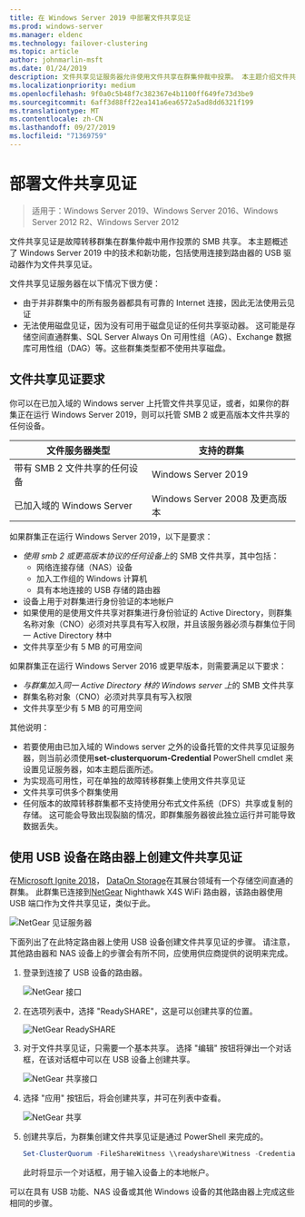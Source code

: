 ```yaml
---
title: 在 Windows Server 2019 中部署文件共享见证
ms.prod: windows-server
ms.manager: eldenc
ms.technology: failover-clustering
ms.topic: article
author: johnmarlin-msft
ms.date: 01/24/2019
description: 文件共享见证服务器允许使用文件共享在群集仲裁中投票。 本主题介绍文件共享见证服务器和新功能，包括使用作为文件共享见证连接到路由器的 USB 驱动器。
ms.localizationpriority: medium
ms.openlocfilehash: 9f0a0c5b48f7c382367e4b1100ff649fe73d3be9
ms.sourcegitcommit: 6aff3d88ff22ea141a6ea6572a5ad8dd6321f199
ms.translationtype: MT
ms.contentlocale: zh-CN
ms.lasthandoff: 09/27/2019
ms.locfileid: "71369759"
---
```

# <a name="deploy-a-file-share-witness"></a>部署文件共享见证

> 适用于：Windows Server 2019、Windows Server 2016、Windows Server 2012 R2、Windows Server 2012

文件共享见证是故障转移群集在群集仲裁中用作投票的 SMB 共享。 本主题概述了 Windows Server 2019 中的技术和新功能，包括使用连接到路由器的 USB 驱动器作为文件共享见证。

文件共享见证服务器在以下情况下很方便：  

- 由于并非群集中的所有服务器都具有可靠的 Internet 连接，因此无法使用云见证
- 无法使用磁盘见证，因为没有可用于磁盘见证的任何共享驱动器。 这可能是存储空间直通群集、SQL Server Always On 可用性组（AG）、Exchange 数据库可用性组（DAG）等。这些群集类型都不使用共享磁盘。

## <a name="file-share-witness-requirements"></a>文件共享见证要求

你可以在已加入域的 Windows server 上托管文件共享见证，或者，如果你的群集正在运行 Windows Server 2019，则可以托管 SMB 2 或更高版本文件共享的任何设备。

|文件服务器类型                 | 支持的群集 |
|---------------------------------|--------------------|
|带有 SMB 2 文件共享的任何设备 | Windows Server 2019|
|已加入域的 Windows Server     | Windows Server 2008 及更高版本|

如果群集正在运行 Windows Server 2019，以下是要求：

- *使用 smb 2 或更高版本协议的任何设备上*的 SMB 文件共享，其中包括：
    - 网络连接存储（NAS）设备
    - 加入工作组的 Windows 计算机
    - 具有本地连接的 USB 存储的路由器
- 设备上用于对群集进行身份验证的本地帐户
- 如果使用的是使用文件共享对群集进行身份验证的 Active Directory，则群集名称对象（CNO）必须对共享具有写入权限，并且该服务器必须与群集位于同一 Active Directory 林中
- 文件共享至少有 5 MB 的可用空间

如果群集正在运行 Windows Server 2016 或更早版本，则需要满足以下要求：

- *与群集加入同一 Active Directory 林的 Windows server 上*的 SMB 文件共享
- 群集名称对象（CNO）必须对共享具有写入权限
- 文件共享至少有 5 MB 的可用空间

其他说明：
- 若要使用由已加入域的 Windows server 之外的设备托管的文件共享见证服务器，则当前必须使用**set-clusterquorum-Credential** PowerShell cmdlet 来设置见证服务器，如本主题后面所述。
- 为实现高可用性，可在单独的故障转移群集上使用文件共享见证
- 文件共享可供多个群集使用
- 任何版本的故障转移群集都不支持使用分布式文件系统（DFS）共享或复制的存储。  这可能会导致出现裂脑的情况，即群集服务器彼此独立运行并可能导致数据丢失。

## <a name="creating-a-file-share-witness-on-a-router-with-a-usb-device"></a>使用 USB 设备在路由器上创建文件共享见证

在[Microsoft Ignite 2018](https://azure.microsoft.com/ignite/)， [DataOn Storage](http://www.dataonstorage.com/)在其展台领域有一个存储空间直通的群集。  此群集已连接到[NetGear](https://www.netgear.com) Nighthawk X4S WiFi 路由器，该路由器使用 USB 端口作为文件共享见证，类似于此。

![NetGear 见证服务器](media/File-Share-Witness/FSW1.png)

下面列出了在此特定路由器上使用 USB 设备创建文件共享见证的步骤。  请注意，其他路由器和 NAS 设备上的步骤会有所不同，应使用供应商提供的说明来完成。


1. 登录到连接了 USB 设备的路由器。

   ![NetGear 接口](media/File-Share-Witness/FSW2.png)

2. 在选项列表中，选择 "ReadySHARE"，这是可以创建共享的位置。

   ![NetGear ReadySHARE](media/File-Share-Witness/FSW3.png)

3. 对于文件共享见证，只需要一个基本共享。  选择 "编辑" 按钮将弹出一个对话框，在该对话框中可以在 USB 设备上创建共享。

   ![NetGear 共享接口](media/File-Share-Witness/FSW4.png)

4. 选择 "应用" 按钮后，将会创建共享，并可在列表中查看。

   ![NetGear 共享](media/File-Share-Witness/FSW5.png)

5. 创建共享后，为群集创建文件共享见证是通过 PowerShell 来完成的。

   ```PowerShell
   Set-ClusterQuorum -FileShareWitness \\readyshare\Witness -Credential (Get-Credential)
   ```

   此时将显示一个对话框，用于输入设备上的本地帐户。

可以在具有 USB 功能、NAS 设备或其他 Windows 设备的其他路由器上完成这些相同的步骤。

